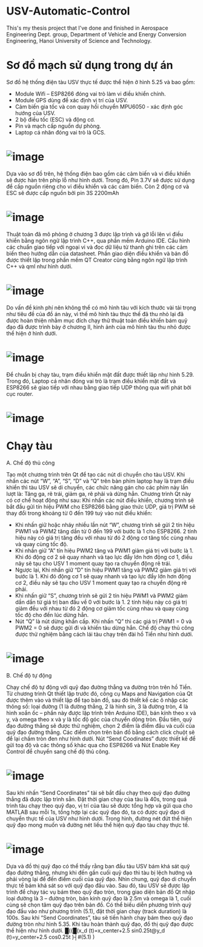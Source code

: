 # USV-Automatic-Control
This's my thesis project that I've done and finished in Aerospace Engineering Dept. group, Department of Vehicle and Energy Conversion Engineering, Hanoi University of Science and Technology.

# Sơ đồ mạch sử dụng trong dự án
Sơ đồ hệ thống điện tàu USV thực tế được thể hiện ở hình 5.25 và bao gồm:
+ Module Wifi – ESP8266 đóng vai trò làm vi điều khiển chính.
+ Module GPS dùng để xác định vị trí của USV.
+ Cảm biến gia tốc và con quay hồi chuyển MPU6050 - xác định góc hướng của USV.
+ 2 bộ điều tốc (ESC) và động cơ.
+ Pin và mạch cấp nguồn dự phòng.
+ Laptop cá nhân đóng vai trò là GCS.

# ![image](https://github.com/BinhCornelius/USV-Automatic-Control/assets/170936970/cbea1257-3ad7-4483-8d55-581ce79b84c4)

Dựa vào sơ đồ trên, hệ thống điện bao gồm các cảm biến và vi điều khiển sẽ được hàn trên phíp lỗ như hình dưới. Trong đó, Pin 3.7V sẽ được sử dụng để cấp nguồn riêng cho vi điều khiển và các cảm biến. Còn 2 động cơ và ESC sẽ được cấp nguồn bởi pin 3S 2200mAh

# ![image](https://github.com/BinhCornelius/USV-Automatic-Control/assets/170936970/87988b2f-7991-43b7-aeb4-97ae2fb2d670)

Thuật toán đã mô phỏng ở chương 3 được lập trình và gỡ lỗi lên vi điều khiển bằng ngôn ngữ lập trình C++, qua phần mềm Arduino IDE. Cấu hình các chuẩn giao tiếp với ngoại vi và đọc dữ liệu từ thanh ghi trên các cảm biến theo hướng dẫn của datasheet. Phần giao diện điều khiển và bản đồ được thiết lập trong phần mềm QT Creator cũng bằng ngôn ngữ lập trình C++ và qml như hình dưới.

# ![image](https://github.com/BinhCornelius/USV-Automatic-Control/assets/170936970/e1191e0f-05bf-402e-94b0-09b4f7355351)

Do vấn đề kinh phí nên không thể có mô hình tàu với kích thước vài tải trọng như tiêu đề của đồ án này, vì thế mô hình tàu thực thế đã thu nhỏ lại đã được hoàn thiện nhằm mục đích chạy thử thuật toán điều khiển bám quỹ đạo đã được trình bày ở chương II, hình ảnh của mô hình tàu thu nhỏ được thể hiện ở hình dưới.

# ![image](https://github.com/BinhCornelius/USV-Automatic-Control/assets/170936970/eab4599e-2bb7-4ee1-b514-23c45b8b88ea)

Để chuẩn bị chạy tàu, trạm điều khiển mặt đất được thiết lâp như hình 5.29. Trong đó, Laptop cá nhân đóng vai trò là trạm điều khiển mặt đất và ESP8266 sẽ giao tiếp với nhau bằng giao tiếp UDP thông qua wifi phát bởi cục router.

# ![image](https://github.com/BinhCornelius/USV-Automatic-Control/assets/170936970/2b23b75c-0202-4ca5-8603-d3a8e5330034)

# Chạy tàu

A. Chế độ thủ công  

Tạo một chương trình trên Qt để tạo các nút di chuyển cho tàu USV. Khi nhấn các nút “W”, “A”, “S”, “D” và “Q” trên bàn phím laptop hay là trạm điều khiển thì tàu USV sẽ di chuyển, các chức năng gán cho các phím này lần lượt là: Tăng ga, rẽ trái, giảm ga, rẽ phải và dừng hẳn. 
Chương trình Qt này có cơ chế hoạt động như sau: Khi nhấn các nút điều khiển, chương trình sẽ bắt đầu gửi tín hiệu PWM cho ESP8266 bằng giao thức UDP, giá trị PWM sẽ thay đổi trong khoảng từ 0 đến 199 tuỳ vào nút điều khiển:
+ Khi nhấn giữ hoặc nháy nhiều lần nút “W”, chương trình sẽ gửi 2 tín hiệu PWM1 và PWM2 tăng dần từ 0 đến 199 với bước là 1 cho ESP8266. 2 tính hiệu này có giá trị tăng đều với nhau từ đó 2 động cơ tăng tốc cùng nhau  và quay cùng tốc độ.
+ Khi nhấn giữ “A” tín hiệu PWM2 tăng và PWM1 giảm giá trị với bước là 1. Khi đó động cơ 2 sẽ quay nhanh và tạo lực đẩy lớn hơn động cơ 1, điều nãy sẽ tạu cho USV 1 moment quay tạo ra chuyển động rẽ trái.
+ Ngược lại, Khi nhấn giữ “D” tín hiệu PWM1 tăng và PWM2 giảm giá trị với bước là 1. Khi đó động cơ 1 sẽ quay nhanh và tạo lực đẩy lớn hơn động cơ 2, điều nãy sẽ tạu cho USV 1 moment quay tạo ra chuyển động rẽ phải.
+ Khi nhấn giữ “S”, chương trình sẽ gửi 2 tín hiệu PWM1 và PWM2 giảm dần dần từ giá trị ban đầu về 0 với bước là 1. 2 tính hiệu này có giá trị giảm đều với nhau từ đó 2 động cơ giảm tốc cùng nhau và quay cùng tốc độ cho đến lúc dừng hẳn.
+ Nút “Q” là nút dừng khẩn cấp. Khi nhấn “Q” thì các giá trị PWM1 = 0 và PWM2 = 0 sẽ được gửi đi và khiến tàu dừng hẳn.
Chế độ chạy thủ công được thử nghiệm bằng cách lái tàu chạy trên đài hồ Tiền như hình dưới.

# ![image](https://github.com/BinhCornelius/USV-Automatic-Control/assets/170936970/586ada2c-1343-48c0-9418-2e9e4ac23ce2)

B. Chế độ tự động 

Chạy chế độ tự động với quỹ đạo đường thẳng va đường tròn trên hồ Tiền. Từ chương trình Qt thiết lập trước đó, công cụ Maps and Navigation của Qt được thêm vào và thiết lập để tạo bản đồ, sau đó thiết kế các ô nhập các thông số: loại đường (1 là đường thẳng, 2 là hình sin, 3 là đường tròn, 4 là hình xoắn ốc – phần này được lập trình trên Arduino IDE), bán kính theo x và y, và omega theo x và y là tốc độ góc của chuyển dộng tròn. 
Đầu tiên, quỹ đạo đường thẳng sẽ được thử nghiệm, chọn 2 điểm là điểm đầu và cuối của quỹ đạo đường thẳng. Các điểm chọn trên bản đồ bằng cách click chuột sẽ để lại chấm tròn đen như hình dưới. Nút “Send Coodinates” được thiết kế để gửi toạ độ và các thông số khác qua cho ESP8266 và Nút Enable Key Control để chuyển sang chế độ thủ công. 

# ![image](https://github.com/BinhCornelius/USV-Automatic-Control/assets/170936970/34bc8b35-7fe0-49ed-932f-82fa4a91d6ae)

Sau khi nhấn “Send Coordinates” tài sẽ bắt đầu chạy theo quỹ đạo đường thẳng đã được lập trình sẵn. Đặt thời gian chạy của tàu là 40s, trong quá trình tàu chạy theo quỹ đạo, vị trí của tàu sẽ được tổng hợp và gửi qua cho MATLAB sau mỗi 1s, tổng hợp lại các quỹ đạo đó, ta có được quỹ đạo di chuyển thực tế của USV như hình dưới. Trong hình, đường nét đứt thể hiện quỹ đạo mong muốn và đường nét liều thể hiện quỹ đạo tàu chạy thực tế.

# ![image](https://github.com/BinhCornelius/USV-Automatic-Control/assets/170936970/24faf5b2-f440-44a3-ab84-6093f59d2013)

Dựa và đồ thị quỹ đạo có thể thấy rằng ban đầu tàu USV bám khá sát quỹ đạo đường thẳng, nhưng khi đến gần cuối quỹ đạo thì tàu bị lệch hướng và phải vòng lại để đến điểm cuối của quỹ đạo. Nhìn chung, quỹ đạo di chuyển thực tế bám khá sát so với quỹ đạo đầu vào.
Sau đó, tàu USV sẽ được lập trình để chạy tác vụ bám theo quỹ đạo tròn, trong giao diện bản đồ Qt nhập loại đường là 3 – đường tròn, bán kính quỹ đạo là 2.5m và omega là 1, cuối cùng sẽ chọn tâm quỹ đạo trên bản đồ. Có thể biếu diễn phương trình quỹ đạo đầu vào như phương trình (5.1), đặt thời gian chạy (track duration) là 100s. Sau khi “Send Coordinates”, tàu sẽ tiến hành chạy bám theo quỹ đạo đường tròn như hình 5.35. Khi tàu hoàn thành quỹ đạo, đồ thị quỹ đạo được thể hiện như hình dưới.
█({█(x_d (t)=x_center+2.5 sin⁡0.25t@y_d (t)=y_center+2.5 cos⁡0.25t )┤#(5.1) )






